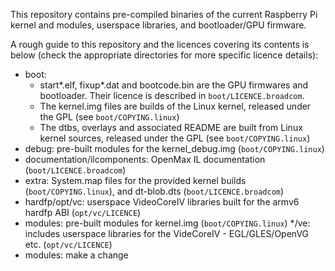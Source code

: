 This repository contains pre-compiled binaries of the current Raspberry Pi 
kernel and modules, userspace libraries, and bootloader/GPU firmware.

A rough guide to this repository and the licences covering its contents is 
below (check the appropriate directories for more specific licence details):

* boot:
    * start*.elf, fixup*.dat and bootcode.bin are the GPU firmwares and
    bootloader. Their licence is described in `boot/LICENCE.broadcom`.
    * The kernel.img files are builds of the Linux kernel, released under the GPL
    (see `boot/COPYING.linux`)
    * The dtbs, overlays and associated README are built from Linux kernel
    sources, released under the GPL (see `boot/COPYING.linux`)
* debug: pre-built modules for the kernel_debug.img (`boot/COPYING.linux`)
* documentation/ilcomponents: OpenMax IL documentation (`boot/LICENCE.broadcom`)
* extra: System.map files for the provided kernel builds (`boot/COPYING.linux`),
  and dt-blob.dts (`boot/LICENCE.broadcom`)
* hardfp/opt/vc: userspace VideoCoreIV libraries built for the armv6 hardfp ABI
  (`opt/vc/LICENCE`)
* modules: pre-built modules for kernel.img (`boot/COPYING.linux`)
*/ve: includes userspace libraries for the VideCoreIV - EGL/GLES/OpenVG 
  etc. (`opt/vc/LICENCE`)
* modules: make a change
